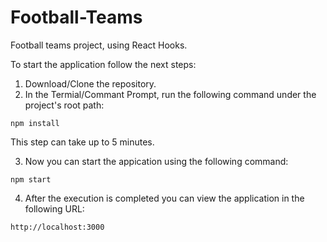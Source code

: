 # Football-Teams
Football teams project, using React Hooks.

To start the application follow the next steps:
1. Download/Clone the repository.
2. In the Termial/Commant Prompt, run the following command under the project's root path:
```
npm install
```

This step can take up to 5 minutes.

3. Now you can start the appication using the following command:
```
npm start
```

4. After the execution is completed you can view the application in the following URL:
```
http://localhost:3000
```

